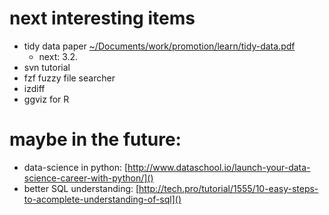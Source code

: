 # next interesting items

* tidy data paper [~/Documents/work/promotion/learn/tidy-data.pdf]()
   * next: 3.2.
* svn tutorial
* fzf fuzzy file searcher
* izdiff
* ggviz for R

# maybe in the future:

* data-science in python: [http://www.dataschool.io/launch-your-data-science-career-with-python/]()
* better SQL understanding: [http://tech.pro/tutorial/1555/10-easy-steps-to-acomplete-understanding-of-sql]()
